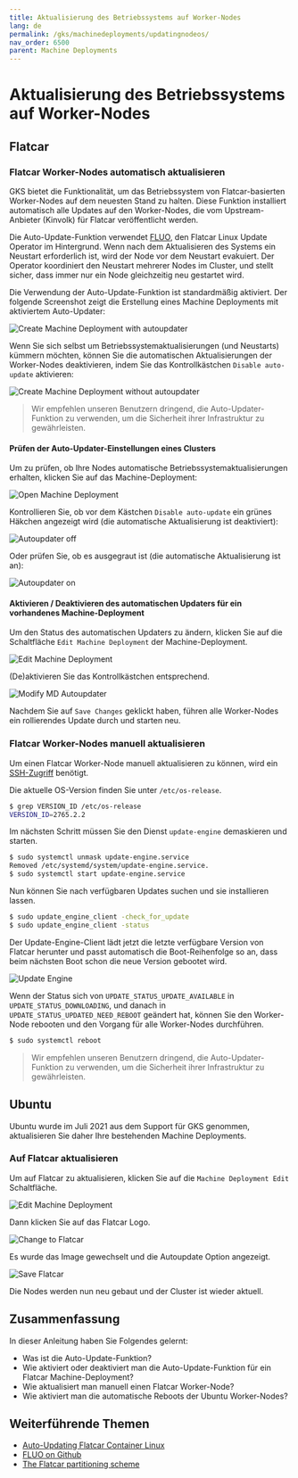 ```yaml
---
title: Aktualisierung des Betriebssystems auf Worker-Nodes
lang: de
permalink: /gks/machinedeployments/updatingnodeos/
nav_order: 6500
parent: Machine Deployments
---
```

<!-- LTeX:  language=de-DE -->

# Aktualisierung des Betriebssystems auf Worker-Nodes

## Flatcar

### Flatcar Worker-Nodes automatisch aktualisieren

GKS bietet die Funktionalität, um das Betriebssystem von Flatcar-basierten Worker-Nodes auf dem neuesten Stand zu halten.
Diese Funktion installiert automatisch alle Updates auf den Worker-Nodes, die vom Upstream-Anbieter (Kinvolk) für Flatcar veröffentlicht werden.

Die Auto-Update-Funktion verwendet [FLUO](https://github.com/kinvolk/flatcar-linux-update-operator), den Flatcar Linux Update Operator im Hintergrund.
Wenn nach dem Aktualisieren des Systems ein Neustart erforderlich ist, wird der Node vor dem Neustart evakuiert. Der Operator koordiniert den Neustart
mehrerer Nodes im Cluster, und stellt sicher, dass immer nur ein Node gleichzeitig neu gestartet wird.

Die Verwendung der Auto-Update-Funktion ist standardmäßig aktiviert. Der folgende Screenshot zeigt die Erstellung eines Machine Deployments mit aktiviertem Auto-Updater:

![Create Machine Deployment with autoupdater](../images/UpdOSNode01.png)

Wenn Sie sich selbst um Betriebssystemaktualisierungen (und Neustarts) kümmern möchten, können Sie die automatischen Aktualisierungen der Worker-Nodes deaktivieren, indem Sie das Kontrollkästchen `Disable auto-update` aktivieren:

![Create Machine Deployment without autoupdater](../images/UpdOSNode02.png)

> Wir empfehlen unseren Benutzern dringend, die Auto-Updater-Funktion zu verwenden, um die Sicherheit ihrer Infrastruktur zu gewährleisten.

#### Prüfen der Auto-Updater-Einstellungen eines Clusters

Um zu prüfen, ob Ihre Nodes automatische Betriebssystemaktualisierungen erhalten, klicken Sie auf das Machine-Deployment:

![Open Machine Deployment](../images/UpdOSNode03.png)

Kontrollieren Sie, ob vor dem Kästchen `Disable auto-update` ein grünes Häkchen angezeigt wird (die automatische Aktualisierung ist deaktiviert):

![Autoupdater off](../images/UpdOSNode04.png)

Oder prüfen Sie, ob es ausgegraut ist (die automatische Aktualisierung ist an):

![Autoupdater on](../images/UpdOSNode05.png)

#### Aktivieren / Deaktivieren des automatischen Updaters für ein vorhandenes Machine-Deployment

Um den Status des automatischen Updaters zu ändern, klicken Sie auf die Schaltfläche `Edit Machine Deployment` der Machine-Deployment.

![Edit Machine Deployment](../images/UpdOSNode06.png)

(De)aktivieren Sie das Kontrollkästchen entsprechend.

![Modify MD Autoupdater](../images/UpdOSNode07.png)

Nachdem Sie auf `Save Changes` geklickt haben, führen alle Worker-Nodes ein rollierendes Update durch und starten neu.

### Flatcar Worker-Nodes manuell aktualisieren

Um einen Flatcar Worker-Node manuell aktualisieren zu können, wird ein [SSH-Zugriff](/gks/machinedeployments/add_ssh_key/) benötigt.

Die aktuelle OS-Version finden Sie unter `/etc/os-release`.

```bash
$ grep VERSION_ID /etc/os-release
VERSION_ID=2765.2.2
```

Im nächsten Schritt müssen Sie den Dienst `update-engine` demaskieren und starten.

```bash
$ sudo systemctl unmask update-engine.service
Removed /etc/systemd/system/update-engine.service.
$ sudo systemctl start update-engine.service
```

Nun können Sie nach verfügbaren Updates suchen und sie installieren lassen.

```bash
$ sudo update_engine_client -check_for_update
$ sudo update_engine_client -status
```

Der Update-Engine-Client lädt jetzt die letzte verfügbare Version von Flatcar herunter und passt
automatisch die Boot-Reihenfolge so an, dass beim nächsten Boot schon die neue Version gebootet wird.

![Update Engine](../images/fc_update_engine.gif)

Wenn der Status sich von `UPDATE_STATUS_UPDATE_AVAILABLE` in `UPDATE_STATUS_DOWNLOADING`,
und danach in `UPDATE_STATUS_UPDATED_NEED_REBOOT` geändert hat, können Sie den Worker-Node rebooten
und den Vorgang für alle Worker-Nodes durchführen.

````bash
$ sudo systemctl reboot
````

> Wir empfehlen unseren Benutzern dringend, die Auto-Updater-Funktion zu verwenden, um die Sicherheit ihrer Infrastruktur zu gewährleisten.

## Ubuntu

Ubuntu wurde im Juli 2021 aus dem Support für GKS genommen, aktualisieren Sie daher Ihre bestehenden Machine Deployments.

### Auf Flatcar aktualisieren

Um auf Flatcar zu aktualisieren, klicken Sie auf die `Machine Deployment Edit` Schaltfläche.

![Edit Machine Deployment](../images/update_to_flatcar_edit.png)

Dann klicken Sie auf das Flatcar Logo.

![Change to Flatcar](../images/UpdOSNode08Ubuntu.png)

Es wurde das Image gewechselt und die Autoupdate Option angezeigt.

![Save Flatcar](../images/UpdOSNode09Ubuntu.png)

Die Nodes werden nun neu gebaut und der Cluster ist wieder aktuell.

## Zusammenfassung

In dieser Anleitung haben Sie Folgendes gelernt:

* Was ist die Auto-Update-Funktion?
* Wie aktiviert oder deaktiviert man die Auto-Update-Funktion für ein Flatcar Machine-Deployment?
* Wie aktualisiert man manuell einen Flatcar Worker-Node?
* Wie aktiviert man die automatische Reboots der Ubuntu Worker-Nodes?

## Weiterführende Themen

* [Auto-Updating Flatcar Container Linux](https://kinvolk.io/docs/lokomotive/git-main/how-to-guides/auto-update-flatcar/)
* [FLUO on Github](https://github.com/kinvolk/flatcar-linux-update-operator)
* [The Flatcar partitioning scheme](https://kinvolk.io/docs/flatcar-container-linux/latest/reference/developer-guides/sdk-disk-partitions/)
